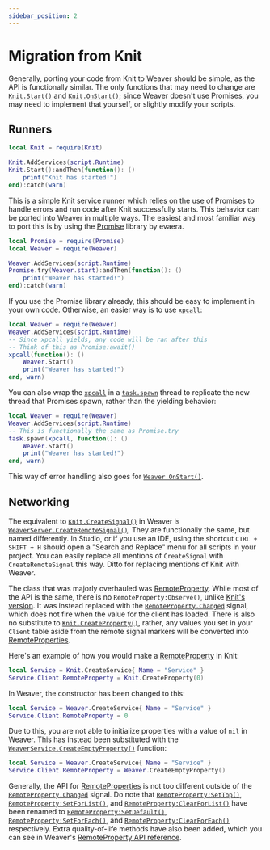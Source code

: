 ```yaml
---
sidebar_position: 2
---
```


# Migration from Knit

Generally, porting your code from Knit to Weaver should be simple, as the API is functionally similar. The only functions that may need to change are [`Knit.Start()`](https://sleitnick.github.io/Knit/api/KnitServer#Start) and [`Knit.OnStart()`](https://sleitnick.github.io/Knit/api/KnitServer#OnStart); since Weaver doesn't use Promises, you may need to implement that yourself, or slightly modify your scripts.

## Runners

```lua
local Knit = require(Knit)

Knit.AddServices(script.Runtime)
Knit.Start():andThen(function(): ()
	print("Knit has started!")
end):catch(warn)
```

This is a simple Knit service runner which relies on the use of Promises to handle errors and run code after Knit successfully starts. This behavior can be ported into Weaver in multiple ways. The easiest and most familiar way to port this is by using the [Promise](https://eryn.io/roblox-lua-promise/) library by evaera.

```lua
local Promise = require(Promise)
local Weaver = require(Weaver)

Weaver.AddServices(script.Runtime)
Promise.try(Weaver.start):andThen(function(): ()
	print("Weaver has started!")
end):catch(warn)
```

If you use the Promise library already, this should be easy to implement in your own code. Otherwise, an easier way is to use [`xpcall`](https://create.roblox.com/docs/reference/engine/globals/LuaGlobals#xpcall):

```lua
local Weaver = require(Weaver)
Weaver.AddServices(script.Runtime)
-- Since xpcall yields, any code will be ran after this
-- Think of this as Promise:await()
xpcall(function(): ()
	Weaver.Start()
	print("Weaver has started!")
end, warn)
```

You can also wrap the [`xpcall`](https://create.roblox.com/docs/reference/engine/globals/LuaGlobals#xpcall) in a [`task.spawn`](https://create.roblox.com/docs/reference/engine/libraries/task#spawn) thread to replicate the new thread that Promises spawn, rather than the yielding behavior:

```lua
local Weaver = require(Weaver)
Weaver.AddServices(script.Runtime)
-- This is functionally the same as Promise.try
task.spawn(xpcall, function(): ()
	Weaver.Start()
	print("Weaver has started!")
end, warn)
```

This way of error handling also goes for [`Weaver.OnStart()`](/api/WeaverServer#OnStart).

## Networking

The equivalent to [`Knit.CreateSignal()`](https://sleitnick.github.io/Knit/api/KnitServer#CreateSignal) in Weaver is [`WeaverServer.CreateRemoteSignal()`](/api/WeaverServer#CreateRemoteSignal). They are functionally the same, but named differently. In Studio, or if you use an IDE, using the shortcut `CTRL + SHIFT + H` should open a "Search and Replace" menu for all scripts in your project. You can easily replace all mentions of `CreateSignal` with `CreateRemoteSignal` this way. Ditto for replacing mentions of Knit with Weaver.

The class that was majorly overhauled was [RemoteProperty](/api/RemoteProperty). While most of the API is the same, there is no `RemoteProperty:Observe()`, unlike [Knit's version](https://sleitnick.github.io/RbxUtil/api/ClientRemoteProperty#Observe). It was instead replaced with the [`RemoteProperty.Changed`](/api/RemoteProperty#Changed) signal, which does not fire when the value for the client has loaded. There is also no substitute to [`Knit.CreateProperty()`](https://sleitnick.github.io/Knit/api/KnitServer#CreateProperty), rather, any values you set in your `Client` table aside from the remote signal markers will be converted into [RemoteProperties](/api/RemoteProperty).

Here's an example of how you would make a [RemoteProperty](https://sleitnick.github.io/RbxUtil/api/RemoteProperty) in Knit:

```lua
local Service = Knit.CreateService{ Name = "Service" }
Service.Client.RemoteProperty = Knit.CreateProperty(0)
```

In Weaver, the constructor has been changed to this:

```lua
local Service = Weaver.CreateService{ Name = "Service" }
Service.Client.RemoteProperty = 0
```

Due to this, you are not able to initialize properties with a value of `nil` in Weaver. This has instead been substituted with the [`WeaverService.CreateEmptyProperty()`](/api/WeaverService#CreateEmptyProperty) function:

```lua
local Service = Weaver.CreateService{ Name = "Service" }
Service.Client.RemoteProperty = Weaver.CreateEmptyProperty()
```

Generally, the API for [RemoteProperties](/api/RemoteProperty) is not too different outside of the [`RemoteProperty.Changed`](/api/RemoteProperty#Changed) signal. Do note that [`RemoteProperty:SetTop()`](https://sleitnick.github.io/RbxUtil/api/RemoteProperty#SetTop), [`RemoteProperty:SetForList()`](https://sleitnick.github.io/RbxUtil/api/RemoteProperty#SetForList), and [`RemoteProperty:ClearForList()`](https://sleitnick.github.io/RbxUtil/api/RemoteProperty#ClearForList) have been renamed to [`RemoteProperty:SetDefault()`](/api/RemoteProperty#SetDefault), [`RemoteProperty:SetForEach()`](/api/RemoteProperty#SetForEach), and [`RemoteProperty:ClearForEach()`](/api/RemoteProperty#ClearForEach) respectively. Extra quality-of-life methods have also been added, which you can see in Weaver's [RemoteProperty API reference](/api/RemoteProperty).
